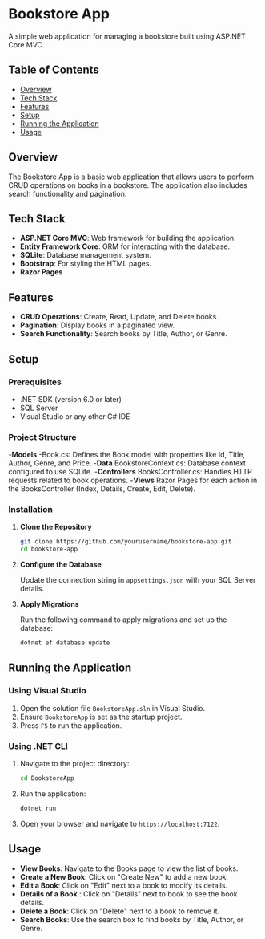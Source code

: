 # Bookstore App

A simple web application for managing a bookstore built using ASP.NET Core MVC.

## Table of Contents
- [Overview](#overview)
- [Tech Stack](#tech-stack)
- [Features](#features)
- [Setup](#setup)
- [Running the Application](#running-the-application)
- [Usage](#usage)

## Overview

The Bookstore App is a basic web application that allows users to perform CRUD operations on books in a bookstore. The application also includes search functionality and pagination.

## Tech Stack

- **ASP.NET Core MVC**: Web framework for building the application.
- **Entity Framework Core**: ORM for interacting with the database.
- **SQLite**: Database management system.
- **Bootstrap**: For styling the HTML pages.
- **Razor Pages**

## Features

- **CRUD Operations**: Create, Read, Update, and Delete books.
- **Pagination**: Display books in a paginated view.
- **Search Functionality**: Search books by Title, Author, or Genre.

## Setup

### Prerequisites

- .NET SDK (version 6.0 or later)
- SQL Server
- Visual Studio or any other C# IDE

### Project Structure
-**Models**
-Book.cs: Defines the Book model with properties like Id, Title, Author, Genre, and Price.
-**Data**
BookstoreContext.cs: Database context configured to use SQLite.
-**Controllers**
BooksController.cs: Handles HTTP requests related to book operations.
-**Views**
Razor Pages for each action in the BooksController (Index, Details, Create, Edit, Delete).

### Installation

1. **Clone the Repository**

    ```bash
    git clone https://github.com/yourusername/bookstore-app.git
    cd bookstore-app
    ```

2. **Configure the Database**

    Update the connection string in `appsettings.json` with your SQL Server details.

3. **Apply Migrations**

    Run the following command to apply migrations and set up the database:

    ```bash
    dotnet ef database update
    ```

## Running the Application

### Using Visual Studio

1. Open the solution file `BookstoreApp.sln` in Visual Studio.
2. Ensure `BookstoreApp` is set as the startup project.
3. Press `F5` to run the application.

### Using .NET CLI

1. Navigate to the project directory:

    ```bash
    cd BookstoreApp
    ```

2. Run the application:

    ```bash
    dotnet run
    ```

3. Open your browser and navigate to `https://localhost:7122`.

## Usage

- **View Books**: Navigate to the Books page to view the list of books.
- **Create a New Book**: Click on "Create New" to add a new book.
- **Edit a Book**: Click on "Edit" next to a book to modify its details.
- **Details of a Book** : Click on "Details" next to book to see the book details.
- **Delete a Book**: Click on "Delete" next to a book to remove it.
- **Search Books**: Use the search box to find books by Title, Author, or Genre.



